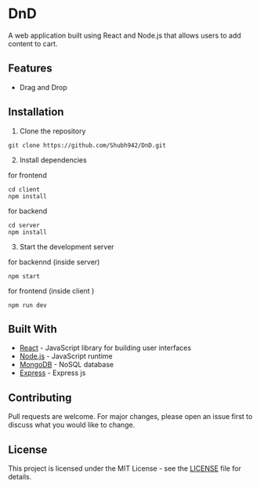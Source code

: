 # DnD


A web application built using React and Node.js that allows users to add content to cart.

## Features

- Drag and Drop

## Installation

1. Clone the repository

```
git clone https://github.com/Shubh942/DnD.git
```

2. Install dependencies

for frontend

```
cd client
npm install
```

for backend

```
cd server
npm install
```

3. Start the development server

for backennd (inside server)

```
npm start
```

for frontend (inside client )

```
npm run dev
```


## Built With

- [React](https://reactjs.org/) - JavaScript library for building user interfaces
- [Node.js](https://nodejs.org/) - JavaScript runtime
- [MongoDB](https://www.mongodb.com/) - NoSQL database
- [Express](https://expressjs.com//) - Express js


## Contributing

Pull requests are welcome. For major changes, please open an issue first to discuss what you would like to change.

## License

This project is licensed under the MIT License - see the [LICENSE](LICENSE) file for details.
